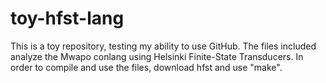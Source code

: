 # toy-hfst-lang
This is a toy repository, testing my ability to use GitHub.
The files included analyze the Mwapo conlang using Helsinki Finite-State Transducers.
In order to compile and use the files, download hfst and use "make".